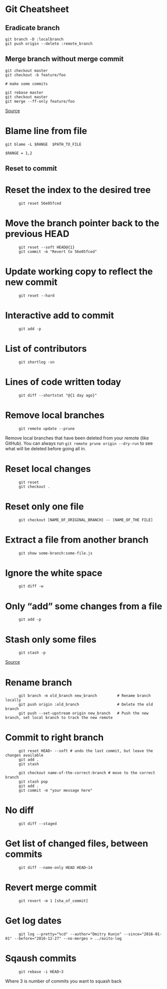 # Git Cheatsheet

## Eradicate branch
```console
git branch -D :localbranch
git push origin --delete :remote_branch
```


## Merge branch without merge commit

```console
git checkout master
git checkout -b feature/foo

# make some commits

git rebase master
git checkout master
git merge --ff-only feature/foo
```

[Source](http://stackoverflow.com/a/16358699/5147646)

# Blame line from file
```console
git blame -L $RANGE  $PATH_TO_FILE

$RANGE = 1,2
```
## Reset to commit

# Reset the index to the desired tree
```console
      git reset 56e05fced
```

# Move the branch pointer back to the previous HEAD
```console
      git reset --soft HEAD@{1}
      git commit -m "Revert to 56e05fced"
```

# Update working copy to reflect the new commit
```console
      git reset --hard
```

# Interactive add to commit
```console
      git add -p
```

# List of contributors
```console
      git shortlog -sn
```

# Lines of code written today
```console
      git diff --shortstat "@{1 day ago}"
```


# Remove local branches
```console
      git remote update --prune
```
Remove local branches that have been deleted from your remote (like GitHub). You can always run ```git remote prune origin --dry-run``` to see what will be deleted before going all in.

# Reset local changes
```console
      git reset
      git checkout .
```

# Reset only one file
```console
      git checkout [NAME_OF_ORIGINAL_BRANCH] -- [NAME_OF_THE FILE]
```

# Extract a file from another branch
```console
      git show some-branch:some-file.js
```

# Ignore the white space
```console
      git diff -w
```

# Only “add” some changes from a file
```console
      git add -p
```

# Stash only some files
```console
      git stash -p
```

[Source](http://ohshitgit.com/)

# Rename branch
```console
      git branch -m old_branch new_branch         # Rename branch locally    
      git push origin :old_branch                 # Delete the old branch    
      git push --set-upstream origin new_branch   # Push the new branch, set local branch to track the new remote
```

# Commit to right branch
```console
      git reset HEAD~ --soft # undo the last commit, but leave the changes available
      git add .
      git stash

      git checkout name-of-the-correct-branch # move to the correct branch
      git stash pop
      git add .
      git commit -m "your message here"
```

# No diff 
```console
      git diff --staged
```

# Get list of changed files, between commits
```console
      git diff --name-only HEAD HEAD~14
```

# Revert merge commit
```console
      git revert -m 1 [sha_of_commit]
```

# Get log dates
```console
      git log --pretty="%cd" --author="Dmitry Kunin" --since="2016-01-01" --before="2016-12-27" --no-merges > ../avito-log
```

# Sqaush commits
```console
      git rebase -i HEAD~3
```

Where 3 is number of commits you want to squash back